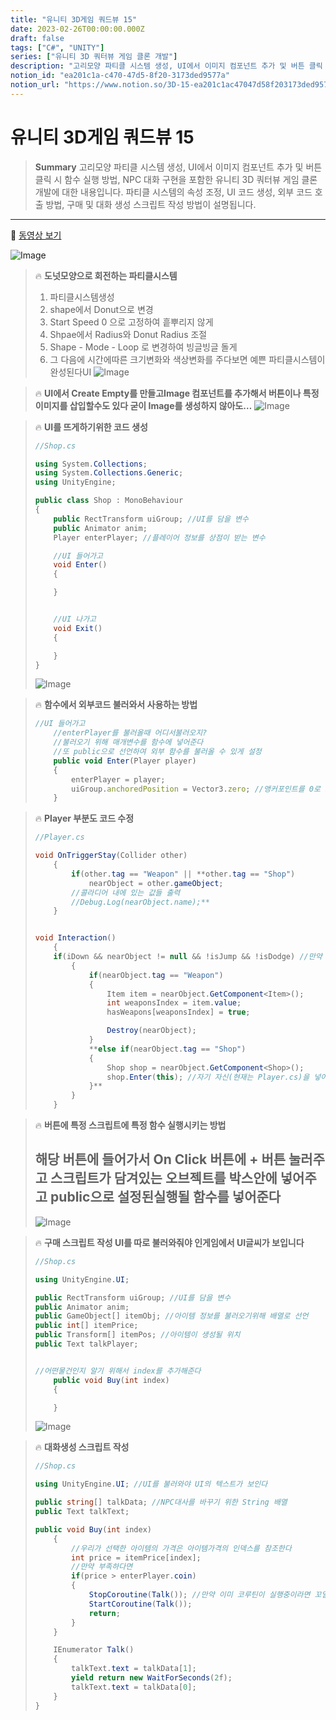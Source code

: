 ```yaml
---
title: "유니티 3D게임 쿼드뷰 15"
date: 2023-02-26T00:00:00.000Z
draft: false
tags: ["C#", "UNITY"]
series: ["유니티 3D 쿼터뷰 게임 클론 개발"]
description: "고리모양 파티클 시스템 생성, UI에서 이미지 컴포넌트 추가 및 버튼 클릭 시 함수 실행 방법, NPC 대화 구현을 포함한 유니티 3D 쿼터뷰 게임 클론 개발에 대한 내용입니다. 파티클 시스템의 속성 조정, UI 코드 생성, 외부 코드 호출 방법, 구매 및 대화 생성 스크립트 작성 방법이 설명됩니다."
notion_id: "ea201c1a-c470-47d5-8f20-3173ded9577a"
notion_url: "https://www.notion.so/3D-15-ea201c1ac47047d58f203173ded9577a"
---
```


# 유니티 3D게임 쿼드뷰 15

> **Summary**
> 고리모양 파티클 시스템 생성, UI에서 이미지 컴포넌트 추가 및 버튼 클릭 시 함수 실행 방법, NPC 대화 구현을 포함한 유니티 3D 쿼터뷰 게임 클론 개발에 대한 내용입니다. 파티클 시스템의 속성 조정, UI 코드 생성, 외부 코드 호출 방법, 구매 및 대화 생성 스크립트 작성 방법이 설명됩니다.

---

🎥 [동영상 보기](https://www.youtube.com/watch?v=r27DFyivQCY&list=PLO-mt5Iu5TeYkrBzWKuTCl6IUm_bA6BKy&index=15)

![Image](https://prod-files-secure.s3.us-west-2.amazonaws.com/09ccd4d5-876c-4bba-bbdf-cc77a0a11257/7df5f06e-f442-436b-8883-9d0aae1a41ff/Untitled.png?X-Amz-Algorithm=AWS4-HMAC-SHA256&X-Amz-Content-Sha256=UNSIGNED-PAYLOAD&X-Amz-Credential=ASIAZI2LB466XY57UKVL%2F20250724%2Fus-west-2%2Fs3%2Faws4_request&X-Amz-Date=20250724T120156Z&X-Amz-Expires=3600&X-Amz-Security-Token=IQoJb3JpZ2luX2VjEAQaCXVzLXdlc3QtMiJGMEQCICacOrX2JDRiOiRnqIieaokYGqTUxTRLMA%2BhbpBPcsmsAiA8WZbaGP1k2PpNV%2FUCndFs%2FWF6f%2FyI73tzxiWfuGVh%2Byr%2FAwgtEAAaDDYzNzQyMzE4MzgwNSIMhXo%2FIxNYgS89leHeKtwDsXKfxd3%2Bkdg0j0CujXEdAGBLmJ2r27W7gszz1cbjJDeukDnqmh3GJPA0LuIvZ5EJqwdjHCllQj7kDEqLKjZPHp%2BgoskmIzFmTNs9jq8SlPzDOSvbg6KWmxFTz%2BxdburYqDCvg4DH9yY8l6CT4dAPBeBg0FWUW%2BEjyRz8XZBKbLBSx4TDCyv4SURutPtGswKlKLtusTYyUemIctHxQLW9JBEXv3wC%2Bjo4I%2BO31%2BPvwsgUJ5jLKkj6YW8s83evkC%2BosK9z6FI8p%2B4twcasM9QCJCsnrZ0pLncnasgZ1F7TY6k0ySwRzqwC%2Bf4GCuzO8X0B2r%2Fl9o0UJcDcgngd6SOujFoQJv4fas5v6T8oDUkufRt6L252icP3TtNuQib%2BpVCA9R2zYYjPdc7v7F0JLBksZtRlZQzbyZStXlfw7z7qSKuZ6YZkx9Sioc7L646EPwSo5phwg4S0jtTf%2BcJPM2nktKUp%2FDGsIgVUHqjS65%2FEWpnMh3I59AHVoFxQ4WGNVCLO06g3jQmKtziZeZM9Ty4z0C9BKev9cEdrsy8%2F4Ve04aUgxUNTM7ua05HU7nHZuQ%2BukyGahn6bA7HzUbVLfu1n71d5HXUJwPL7WDU367iSS5n8LWKAA877CIvgvJ0wt7%2BIxAY6pgH9pqYyMOy%2BnUMAEYY%2B4ExnHov0TFbrH9xRyG4Ad6EQ1N5ZtcaJyrwEQXsmc9gmGtKmP96Rr2MfMhTQ606a4%2BsoR5hYUsHmg575Xv3X0hykF7DXr%2BkN0AQ98dtvVWSB1CjaBPyHPQ%2BgthUv6Bjb2gBjWQ340ySK1Yb%2B%2BwSxnZrivDIzEXxquBeoKcIsfbUR01Fq1vQwxdkpaDYYDS1m5yzh2foNKOyd&X-Amz-Signature=eda14bd00eaf8f477f277cdc5b2cd3dfa99045a560b74eecb3bd23286723c05a&X-Amz-SignedHeaders=host&x-amz-checksum-mode=ENABLED&x-id=GetObject)

> 🔥 **도넛모양으로 회전하는 파티클시스템**
> 1. 파티클시스템생성
> 1. shape에서 Donut으로 변경
> 1. Start Speed 0 으로 고정하여 흩뿌리지 않게
> 1. Shpae에서 Radius와 Donut Radius 조절
> 1. Shape - Mode - Loop 로 변경하여 빙글빙글 돌게
> 1. 그 다음에 시간에따른 크기변화와 색상변화를 주다보면 예쁜 파티클시스템이 완성된다UI
> ![Image](https://prod-files-secure.s3.us-west-2.amazonaws.com/09ccd4d5-876c-4bba-bbdf-cc77a0a11257/fb182a9a-4421-489e-9dde-69962a12cb00/Untitled.png?X-Amz-Algorithm=AWS4-HMAC-SHA256&X-Amz-Content-Sha256=UNSIGNED-PAYLOAD&X-Amz-Credential=ASIAZI2LB466UNVXPA4C%2F20250724%2Fus-west-2%2Fs3%2Faws4_request&X-Amz-Date=20250724T120156Z&X-Amz-Expires=3600&X-Amz-Security-Token=IQoJb3JpZ2luX2VjEAQaCXVzLXdlc3QtMiJGMEQCIFoKf5U3K9GxTs8tmLA3nKXhmzmEcnUAAoyK3xjaMHKCAiBiGxxIO5FqgBbh8%2FFLvZPL5bDz2PhsuFx9PXu5zh%2FypCr%2FAwgtEAAaDDYzNzQyMzE4MzgwNSIMrQjm3S%2B4%2FcXWQUwRKtwD5iG3Zcp%2BA9r9rZl4eHHMG4WqRoqU2EwNrjelyA9fWTSBf5qL%2F%2BibG2Ngr9K1lzqjfEy3KmVDht07P3jPHjytwa73NVzbN%2F8YHKNHpNLI29XyAOG3jvdmpYQn5o7eFPAaxqLzeW5Lxd9teaqmwuJwZnLSAOGnyeSh1dEVEWq7zsruouwLKonD4Gn1zP2ojlEPfRCJbCgsVtmpXTGLJ5%2BPERPf%2BCWs3wvhOfvAx7Lv1e%2FgInGiAkXsWjdDGhhOyBzYpICSMY1EJG8Xov4JuuLm2HiCfjCC03Dd29D4FxTwszw%2BAwvf7d7oq6q6xg9lgF8YISe1%2Bxg4h0nCKdABlovSX5zZX4G7WcJx4OkpSImLx0z7vZqZ7CBNs0HVSGVBqc6E2IsB0RjGyhbB7cDGG%2BjdUuzLLWHBN558YoczE6C7%2FXiDl1QXfgHQ0tZ0%2F7XNmX8cMm9LxKEnRnJyK4wUVmGNf4S7zFaqmb0PJVpYJk8TsLQ%2Fb0rNz4ElHPKd55xfgy0LKFMWXMtvE%2Bsf0f1T3L%2Bq%2B8FGS3j1H8J9t%2ByeSE51svGLCmIJMb7Uuq%2FQYJ91f8UYNMSCr3KRykVvSy6XKeNL3X9L61mPzHg%2BKCeppkD1VDMt4C0%2BmaOS8Ur3sXAwgb%2BIxAY6pgHMW4rKHp92rQe4aP8pjo181zeE6UU1tGebJy8T4LdvL6bORFNPslWvYzWC5EWjKFBk2PjkB1TIujwh8Dzfndc6ezG59ooaIAkWzEQIGzkRxMIfZQmiz5cMLD4sI6%2FooziAlHHtx6qMrC8K5bmkIcw3%2BQFHycwBUYmgQd4%2Bm2P9mAzHpzZvkK8NIn1VHlakT%2BZbTtYJYDUJsLkJ60%2BRgrxAfO4ZrRc%2F&X-Amz-Signature=00b1f2c59271abe3285eca181dfbe49e8a3cd1ff19d3fd10716d7d8a8e0390e9&X-Amz-SignedHeaders=host&x-amz-checksum-mode=ENABLED&x-id=GetObject)
>
>

> 🔥 **UI에서 Create Empty를 만들고Image 컴포넌트를 추가해서 버튼이나 특정이미지를 삽입할수도 있다 굳이 Image를 생성하지 않아도…**
> ![Image](https://prod-files-secure.s3.us-west-2.amazonaws.com/09ccd4d5-876c-4bba-bbdf-cc77a0a11257/47a5e046-92fc-449d-9a9e-59e6e557d53e/Untitled.png?X-Amz-Algorithm=AWS4-HMAC-SHA256&X-Amz-Content-Sha256=UNSIGNED-PAYLOAD&X-Amz-Credential=ASIAZI2LB466VMNQR2L3%2F20250724%2Fus-west-2%2Fs3%2Faws4_request&X-Amz-Date=20250724T120156Z&X-Amz-Expires=3600&X-Amz-Security-Token=IQoJb3JpZ2luX2VjEAQaCXVzLXdlc3QtMiJHMEUCIQD51%2ByML5q4ApUMBCtsYqxeDGWAnJjaZXnW5f%2FbQK27mwIgNIjFkjjmd1i09mbH8U5hDE%2BNLRmsgL8SS%2B%2B90R%2BnWXYq%2FwMILRAAGgw2Mzc0MjMxODM4MDUiDAdRpOyqVORfEiI2QCrcAxgFx8j2d0mPuXHbN9uKe9St%2Fz2RpRaMF8UEgoWXl1h8Pqo83%2B5GPhZRflVn0TY2DFC5zmXZVHG%2BSoXM2yA35Gvq4OfJ9u%2BziDMR8tu5d70052hFVnlD7Lqj1Fthzjp9QZPWAlgkCLS25XirzFW%2F6v9Dgef9X3k3II4l3RhgNdW0zX%2B2H2alxBvLEse1maOSvcF1syZrb0d6XK%2BMMQM3kZxdrcIkQ73HPg3SQe2n8Mes8an1aYyJqeiRbaWtWcS8KKVUeeBnwodYPdurHNVDqCcMsR3x9reYLEbulTmyFRxw%2Fh5tBiaDSoWslML0U2c3MLeNluN9BcRQSnfoqwRb1tBKNhOnUwn%2FUyCMk%2Bm5JwDks6wUQtnbsgWm4sWAJKrdkzdezLCUxs3rAQfwmcbH71ZhdbuX2BjP4WINQrUOmj2XA6Tm2rEK8EokVmdj1zWB%2BpYjKWZsBQ6n3KEbtv%2Bemrxp1A9zGpO2Tg1XaAV3bPWjzfKyCR2oQthYnLPMumLxCla%2BBKTWFgkRwKBfmKVGNzmJC6zcuOstP%2FW6IOuiYgq7cXXyRlxIZpySRZ%2B9xmcXjCGj23Z3N1x5HqlCH0wqZ3Q9wyU7ATEe91oRR0V0jdHCnYnBazpTfZlkQ%2FNJMLO%2FiMQGOqUBlwGAbFpPtZGXLwpAVtzSEvQPmXkxqs59DhNJHijff%2BJB479vh2N25A6oGxXKpIARvoLUcpngQri5cKatwvAYk5N9ymzwaIevV0h1PLAWc6sQW1iNkWPhMBQW79p%2Fs9%2FOlkTPZ3KQPd6jPCE3SdaNVnvF5Ht5xDzTDm8BQnyPXaXNqNP61SI0dk%2Fr%2BmNNdVeTjvNFU%2F0l2UBEP3uLXBVcgHBiYLyi&X-Amz-Signature=b3db7fe0e9953334cf732433a6ff2b0586eb444227d6b0389cad1add0e24a70a&X-Amz-SignedHeaders=host&x-amz-checksum-mode=ENABLED&x-id=GetObject)
>
>

> 🔥 **UI를 뜨게하기위한 코드 생성**
> ```c#
> //Shop.cs
>
> using System.Collections;
> using System.Collections.Generic;
> using UnityEngine;
>
> public class Shop : MonoBehaviour
> {
>     public RectTransform uiGroup; //UI를 담을 변수
>     public Animator anim;
>     Player enterPlayer; //플레이어 정보를 상점이 받는 변수
>
>     //UI 들어가고
>     void Enter()
>     {
>
>     }
>
>
>     //UI 나가고
>     void Exit()
>     {
>
>     }
> }
> ```
>
> ![Image](https://prod-files-secure.s3.us-west-2.amazonaws.com/09ccd4d5-876c-4bba-bbdf-cc77a0a11257/9dc66431-f34b-4536-b4bf-a4ec40ecd727/Untitled.png?X-Amz-Algorithm=AWS4-HMAC-SHA256&X-Amz-Content-Sha256=UNSIGNED-PAYLOAD&X-Amz-Credential=ASIAZI2LB466XQWJH2VA%2F20250724%2Fus-west-2%2Fs3%2Faws4_request&X-Amz-Date=20250724T120157Z&X-Amz-Expires=3600&X-Amz-Security-Token=IQoJb3JpZ2luX2VjEAQaCXVzLXdlc3QtMiJHMEUCIQDIGzntfOrHIuM2ewXqYj15AWqJrdDfKFJz5QSZsn%2F62QIgaBS9OXEKy4BNkm44FfP6UgfvFmouf6HN22VWmMUUY%2FEq%2FwMILRAAGgw2Mzc0MjMxODM4MDUiDH6%2FYjm5BC63t%2FYMwCrcA6LeMc1XPsBUSqhjo91hjoFni8tgKiDaDpPz%2FthonwZanosLjGgMPWbS6fV42dQ7RVZVK4033ZA0pcldpK2KA78%2BLc%2F%2FsR8NLsb%2ByQQIwB3b2nxThQqqL72pq%2BAr3nWcGkU%2FPaVblT6JDILjPJawZ88n2AAMmQGikMEAhAhKcRK1Vic0okVgbBeTBtmLJiP7AmRLpO1YCwJOLIP2krSEcoVPPv474Y0NxnIeXgboM44YRl1ty8br8yqZvl41Nj0D4XGVgQ%2BD3PEXcq%2BmpplrK24XiqQByMX9akhhCILGWRK%2FeC6fNdqOJaB%2F3He8T9CUzyqoQrdXWVU7TnW%2Frs8NbZ4J71SDwPipY2zCoqWPv64Iodn3eFJL%2FMV0AJ5RRBTKczIeEozeUMKUHow0T3TezrhDRQQoJ%2FJgiJmmbvQ6V32%2Bbf2P4EKzI56SyQaZXaA1lpv9PfxL4N%2FuFEoQG2XDO4pq4y63ayxKiRN84IB5gSd0mn7aRt8ljELvb8UYI1A2mw0eK0xlbJcvVxZz9o%2F5fsSVp5BBn%2BVtt3W2LR%2FWc92hdUucC7lCSEUEtu8Ams%2FohUvS0aNjVptfHlGrtbWHeVnJtkevSRrbfNYiwo4zlkymVd8P%2FJ4w8xY%2BTh66MMy%2FiMQGOqUBz7d19pUC06VwqiKcEEmcUt1F1DTockchvv2SeC18hy6yH5EVqNkTfY6yDmalXi5iLTLv3xaIuo%2FzITM5cxqrEs5kzmI0sXn2JIIL4fM3Li7k77H36PdLt5VWxhwR1GqJiwosz90tYYaLGGXGC5snua%2BHbd%2FJzQcYgNhkrTdww0wnH7Q5%2Fc1cdKAjWFFJoLoaGQHa%2FM5H%2BpEIRtBuAy3yV2Y6GUya&X-Amz-Signature=fac4faaa5eb91fca509f27181cfabf8c8dc80ddef72d882b13929f45ba6b8f97&X-Amz-SignedHeaders=host&x-amz-checksum-mode=ENABLED&x-id=GetObject)
>
>

> 🔥 **함수에서 외부코드 불러와서 사용하는 방법**
> ```javascript
> //UI 들어가고
>     //enterPlayer를 불러올때 어디서불러오지?
>     //불러오기 위해 매개변수를 함수에 넣어준다
>     //또 public으로 선언하여 외부 함수를 불러올 수 있게 설정
>     public void Enter(Player player)
>     {
>         enterPlayer = player;
>         uiGroup.anchoredPosition = Vector3.zero; //앵커포인트를 0로 고정하여 화면 중앙에
>     }
> ```
>
>

> 🔥 **Player 부분도 코드 수정**
> ```c#
> //Player.cs
>
> void OnTriggerStay(Collider other) 
>     {
>         if(other.tag == "Weapon" || **other.tag == "Shop")
>             nearObject = other.gameObject;
>         //콜라디어 내에 있는 값들 출력
>         //Debug.Log(nearObject.name);**
>     }
>
>
> void Interaction()
>     {
>     if(iDown && nearObject != null && !isJump && !isDodge) //만약 아이템이 눌린상태라면 (e가눌린상태라면)
>         {
>             if(nearObject.tag == "Weapon")
>             {
>                 Item item = nearObject.GetComponent<Item>();
>                 int weaponsIndex = item.value;
>                 hasWeapons[weaponsIndex] = true;
>
>                 Destroy(nearObject);
>             }
>             **else if(nearObject.tag == "Shop")
>             {
>                 Shop shop = nearObject.GetComponent<Shop>();
>                 shop.Enter(this); //자기 자신(현재는 Player.cs)을 넣어준다
>             }**
>         }
>     }
> ```
>
>

> 🔥 **버튼에 특정 스크립트에 특정 함수 실행시키는 방법**
> ## 해당 버튼에 들어가서 On Click 버튼에 + 버튼 눌러주고 스크립트가 담겨있는 오브젝트를 박스안에 넣어주고 public으로 설정된실행될 함수를 넣어준다
>
> ![Image](https://prod-files-secure.s3.us-west-2.amazonaws.com/09ccd4d5-876c-4bba-bbdf-cc77a0a11257/43ca8874-163f-459b-bc42-117f0f09cd94/Untitled.png?X-Amz-Algorithm=AWS4-HMAC-SHA256&X-Amz-Content-Sha256=UNSIGNED-PAYLOAD&X-Amz-Credential=ASIAZI2LB466QIFGFBTT%2F20250724%2Fus-west-2%2Fs3%2Faws4_request&X-Amz-Date=20250724T120158Z&X-Amz-Expires=3600&X-Amz-Security-Token=IQoJb3JpZ2luX2VjEAQaCXVzLXdlc3QtMiJIMEYCIQCe56IvnarhLSiTXxlyuGECnRhS1BYUWOeVhF2t4JlzZQIhAPw1pqDQ8jsWZrl5cB1tjh53q48QWlKqsyfE%2FH%2F76CVWKv8DCC0QABoMNjM3NDIzMTgzODA1Igw1IHPYHA8z0EOVffsq3AOKwm270u6LJHr%2BKubcKand4eFOSHmgok0McAEzz%2FvJKZLlZUg0LlMy04gqFmQ%2BbqOTBv2DkX4A0o%2FPuGEjy2OJOaK%2BOaf1g7qGdje1xV30kSPJKzhWYmyB8ibPMtgOjFQeMAi9UdH3RvA%2FlRGRt6AWBMMZEL1Oom7seKi9WP%2F7Cycg7peKPUPTWHYmwdRs2ZuO3pJUajxceF2rGe4fJBza6uTJCIV8GKPYqHCtdhuqytTfAcuRTbKOB1l5Khy8jn%2BdDTiW%2FAOC4%2FLFuk3%2BPcRTxtq7AkPXc%2BwlebrrFrl7Dr%2BdAM7XSINgDbRAPj1%2F3ld34b0p1D1yEE6plM5eZG2davOcGFE2iMia1f6%2FJfhHoskDx1VZevEYnt7nPMDO4SvN0qmhpHpTr4fdz8e9cQeI0nXgsAi7e%2BfklK4qOpImIkCbfpjGlEqRHL9hwLXI05fotRiLtYrfSZ5e8kLH80DLv6tTXYg89VxKKapQdL8d6VUncgcWPZ9OZqvnR1VJHEx08%2BcC%2FQhSU29zcv1D4Nvos1GChgMvHH8fvlLKWZFwb49VMda6E95pN%2FpeK6PXAQ5tDyGS4NCH%2FwF1CsOAkEh6Rx59IDa3ZOdlOK8vNIvEO4P0kLksYtF9AOpf6jCzv4jEBjqkAR3R72z%2FHJfl0uwlJLYxo%2FEfJF2vL3iSpM%2FqtIIdryP7lK8tpS8h6EG0ZrPeNzdLFgjhTg8wywzZaDyYNxEWWiZEAYUdidknOxVTZOLr81S3488%2BLlTFJZ%2F39xyhYfw4nmV3iFK3R9dBin%2BwBpdJw7bgUZXNH1OQZToWeMhrscURCpb3jtqrRTGkSYB2GTm8NfiBE1V6DxBiDvApkFh8lL3lQ6kk&X-Amz-Signature=943d4c97108d96432c49f6d806622fb33d2aebaec9a91719027a62eb6bc81c86&X-Amz-SignedHeaders=host&x-amz-checksum-mode=ENABLED&x-id=GetObject)
>
>

> 🔥 **구매 스크립트 작성 UI를 따로 불러와줘야 인게임에서 UI글씨가 보입니다**
> ```c#
> //Shop.cs
>
> using UnityEngine.UI;
>
> public RectTransform uiGroup; //UI를 담을 변수
> public Animator anim;
> public GameObject[] itemObj; //아이템 정보를 불러오기위해 배열로 선언
> public int[] itemPrice;
> public Transform[] itemPos; //아이템이 생성될 위치
> public Text talkPlayer;
>
>
> //어떤물건인지 알기 위해서 index를 추가해준다
>     public void Buy(int index)
>     {
>
>     }
> ```
>
> ![Image](https://prod-files-secure.s3.us-west-2.amazonaws.com/09ccd4d5-876c-4bba-bbdf-cc77a0a11257/d1861306-dd00-4595-941b-7172a8f0b519/Untitled.png?X-Amz-Algorithm=AWS4-HMAC-SHA256&X-Amz-Content-Sha256=UNSIGNED-PAYLOAD&X-Amz-Credential=ASIAZI2LB4662KOC3HYD%2F20250724%2Fus-west-2%2Fs3%2Faws4_request&X-Amz-Date=20250724T120158Z&X-Amz-Expires=3600&X-Amz-Security-Token=IQoJb3JpZ2luX2VjEAQaCXVzLXdlc3QtMiJGMEQCIHHr69so5Qpqac2tgISxWZ9URGzgGMb3P4B57VHn1oJGAiATyEc42KSMXdIbKiRe2%2BzQox%2BPSl7EmDH8F1tDY1IPJCr%2FAwgtEAAaDDYzNzQyMzE4MzgwNSIMdI8yw28tAEqLdr14KtwDySt3xe4lMRs%2FU3V0tgKYkNXdNfiiFb1PQ7NwfRZtpQIgO4FvBDedOFbcaV8TJC4zD1e8xZhFUODAAwgnn7RPpFzhj0u73lj151M9UygDSJei%2BvtZ9eASqtx1uoPU6aEs%2Ft4ceq7UvvidK5etHdTET8PM%2FxS09d2UnMg8re%2F%2BKj0FxJs9VyXsJM%2FgDxjTE5HykTjtIfUzPNkJM1WosZTOA1lfj7mjyjTbOfM%2B7H1%2BczgTI%2BoNTFjEdlEXZLNFh%2F5bjcaLJ7lwoaSsLERggD3GuiuHGKoW64uYlRnTBIVY3HYsXCIQu05FgvzrgB4ktEOtnS7VxL5IEoqF4IjfP5iDAcajKUsE03xSjnVorKb17RBDOcX8%2B6hOl0voh4Q77UTgH5jjnuejmfcGOtb%2FXbcsGu00Pkp7m9uAORc8lsCvINqgJQpYl0FnDAhPPDjjeM1VrnVF6iOLNWMfS3EEnT8jw0QEwLi%2FSeNGRR3fm20izY0GD7GOSTqy9h2nEp9iyhQY1pdyugzCEGy6Hu1KaMIqguHWnXyZiEzPCDJVJSRvHS8Za2and63JaZ%2BLBlFwqSHv66d90eBJEiZ4cwzCASxDO5W8Yn3Kk95fUlxRKREeaRLt03T%2FCxNtfHibpVkw77%2BIxAY6pgGgtxOOrxuNXFisiJHji65Pud7AshK15A38leIx2LRUmldiBJqctcwT7pYwV0AYG%2FSeAsMWY1esrT8QPdKBcmudXJdyLcEUKh3SJspfGKph5OAIvfuvUzAq36hC%2Faow2z12gliW5U%2F1Rc9LJ6VM7ZfotK4DbQWERnAgbq%2BT56bbNx4t7EEVPcxY%2FaTrjWg62%2BqtmpcpoJelix0b8KriYO6yD84Sl2zZ&X-Amz-Signature=3e437465fe5133cf6a36a607cdaddaaac945a6a34c5ac8fee2f4de07addfc3c7&X-Amz-SignedHeaders=host&x-amz-checksum-mode=ENABLED&x-id=GetObject)
>
>

> 🔥 **대화생성 스크립트 작성**
> ```c#
> //Shop.cs
>
> using UnityEngine.UI; //UI를 불러와야 UI의 텍스트가 보인다
>
> public string[] talkData; //NPC대사를 바꾸기 위한 String 배열
> public Text talkText;
>
> public void Buy(int index)
>     {
>         //우리가 선택한 아이템의 가격은 아이템가격의 인덱스를 참조한다
>         int price = itemPrice[index];
>         //만약 부족하다면
>         if(price > enterPlayer.coin)
>         {
>             StopCoroutine(Talk()); //만약 이미 코루틴이 실행중이라면 꼬일수있기때문에 코드를 종료시켜준다
>             StartCoroutine(Talk());
>             return;
>         }
>     }
>
>     IEnumerator Talk()
>     {
>         talkText.text = talkData[1];
>         yield return new WaitForSeconds(2f);
>         talkText.text = talkData[0];
>     }
> }
> ```
>
>

